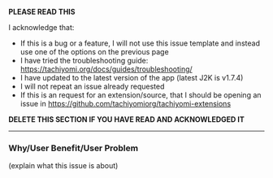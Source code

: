 **PLEASE READ THIS**

I acknowledge that:

- If this is a bug or a feature, I will not use this issue template and instead use one of the options on the previous page
- I have tried the troubleshooting guide: https://tachiyomi.org/docs/guides/troubleshooting/
- I have updated to the latest version of the app (latest J2K is v1.7.4)
- I will not repeat an issue already requested
- If this is an request for an extension/source, that I should be opening an issue in https://github.com/tachiyomiorg/tachiyomi-extensions

**DELETE THIS SECTION IF YOU HAVE READ AND ACKNOWLEDGED IT**

---

### Why/User Benefit/User Problem
(explain what this issue is about)

